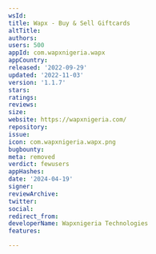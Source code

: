 ```yaml
---
wsId: 
title: Wapx - Buy & Sell Giftcards
altTitle: 
authors: 
users: 500
appId: com.wapxnigeria.wapx
appCountry: 
released: '2022-09-29'
updated: '2022-11-03'
version: '1.1.7'
stars: 
ratings: 
reviews: 
size: 
website: https://wapxnigeria.com/
repository: 
issue: 
icon: com.wapxnigeria.wapx.png
bugbounty: 
meta: removed
verdict: fewusers
appHashes: 
date: '2024-04-19'
signer: 
reviewArchive: 
twitter: 
social: 
redirect_from: 
developerName: Wapxnigeria Technologies
features: 

---
```


